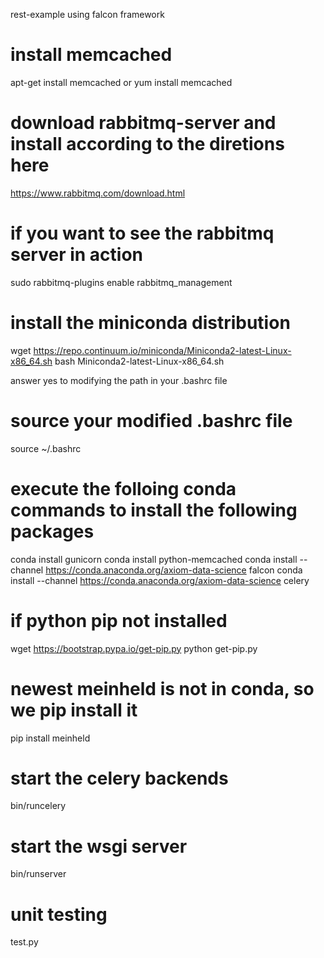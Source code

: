 rest-example 
using falcon framework

# install memcached
apt-get install memcached
or
yum install memcached

# download rabbitmq-server and install according to the diretions here
https://www.rabbitmq.com/download.html

# if you want to see the rabbitmq server in action
sudo rabbitmq-plugins enable rabbitmq_management

# install the miniconda distribution
wget https://repo.continuum.io/miniconda/Miniconda2-latest-Linux-x86_64.sh
bash Miniconda2-latest-Linux-x86_64.sh

answer yes to modifying the path in your .bashrc file

# source your modified .bashrc file
source ~/.bashrc

# execute the folloing conda commands to install the following packages
conda install gunicorn
conda install python-memcached
conda install --channel https://conda.anaconda.org/axiom-data-science falcon
conda install --channel https://conda.anaconda.org/axiom-data-science celery

# if python pip not installed
wget https://bootstrap.pypa.io/get-pip.py
python get-pip.py

# newest meinheld is not in conda, so we pip install it
pip install meinheld

# start the celery backends
bin/runcelery

# start the wsgi server
bin/runserver

# unit testing
test.py
